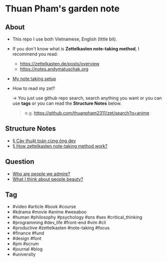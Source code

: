 # Thuan Pham's garden note

## About

- This repo I use both Vietnamese, English (little bit).
- If you don't know what is **Zettelkasten note-taking method**, I recommend you read:
  - <https://zettelkasten.de/posts/overview>
  - <https://notes.andymatuschak.org>
- [My note taking setup](publish/20211017203814.md)
- How to read my zet?

  → You just use github repo search, search anything you want or you can use **tags** or you can read the **Structure Notes** below.

  > e.g. <https://github.com/thuanpham2311/zet/search?q=anime>

## Structure Notes

- [§ Cày thuật toán cùng ông dev](publish/20211017204628.md)
- [§ How zettelkasten note-taking method work?](publish/20211017210001.md)

## Question

- [Who are people we admire?](publish/20211017185640.md)
- [What I think about people beauty?](publish/202109121101.md)

## Tag

- #video #article #book #course
- #kdrama #movie #anime #weeaboo
- #human #philosophy #psychology #sns #sex #critical_thinking
- #programming #dev_life #front-end #vim #cli
- #productive #zettelkasten #note-taking #focus
- #finance #fund
- #design #font
- #pm #scrum
- #journal #blog
- #university
